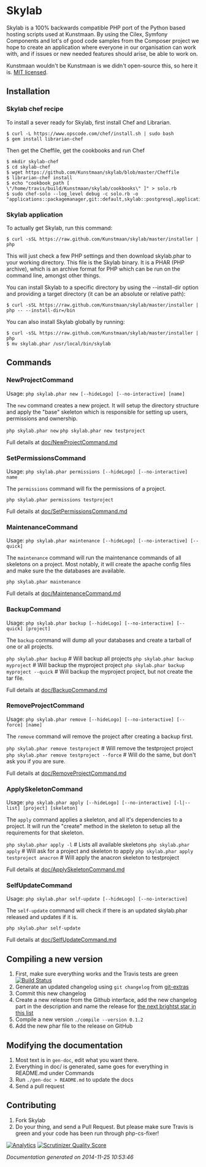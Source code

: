 # Skylab

Skylab is a 100% backwards compatible PHP port of the Python based hosting scripts used at Kunstmaan. By using the Cilex,
Symfony Components and lot's of good code samples from the Composer project we hope to create an application where
everyone in our organisation can work with, and if issues or new needed features should arise, be able to work on.

Kunstmaan wouldn't be Kunstmaan is we didn't open-source this, so here it is. [MIT licensed](./LICENSE).

## Installation

### Skylab chef recipe

To install a sever ready for Skylab, first install Chef and Librarian.

```
$ curl -L https://www.opscode.com/chef/install.sh | sudo bash
$ gem install librarian-chef
```

Then get the Cheffile, get the cookbooks and run Chef

```
$ mkdir skylab-chef
$ cd skylab-chef
$ wget https://github.com/Kunstmaan/skylab/blob/master/Cheffile
$ librarian-chef install
$ echo "cookbook_path [ \"/home/travis/build/Kunstmaan/skylab/cookbooks\" ]" > solo.rb
$ sudo chef-solo --log_level debug -c solo.rb -o "applications::packagemanager,git::default,skylab::postgresql,applications::mysql,skylab::apache,skylab::directories"
```

### Skylab application

To actually get Skylab, run this command:

```
$ curl -sSL https://raw.github.com/Kunstmaan/skylab/master/installer | php
```

This will just check a few PHP settings and then download skylab.phar to your working directory. This file is the Skylab
binary. It is a PHAR (PHP archive), which is an archive format for PHP which can be run on the command line, amongst
other things.

You can install Skylab to a specific directory by using the --install-dir option and providing a target directory (it
can be an absolute or relative path):

```
$ curl -sSL https://raw.github.com/Kunstmaan/skylab/master/installer | php -- --install-dir=/bin
```

You can also install Skylab globally by running:

```
$ curl -sSL https://raw.github.com/Kunstmaan/skylab/master/installer | php
$ mv skylab.phar /usr/local/bin/skylab
```

## Commands

### NewProjectCommand

Usage: ```php skylab.phar new [--hideLogo] [--no-interactive] [name]```

The ```new``` command creates a new project. It will setup the directory structure and apply the "base" skeleton
which is responsible for setting up users, permissions and ownership.

```php skylab.phar new```
```php skylab.phar new testproject```

Full details at [doc/NewProjectCommand.md](doc/NewProjectCommand.md)

### SetPermissionsCommand

Usage: ```php skylab.phar permissions [--hideLogo] [--no-interactive] name```

The ```permissions``` command will fix the permissions of a project.

```php skylab.phar permissions testproject```

Full details at [doc/SetPermissionsCommand.md](doc/SetPermissionsCommand.md)

### MaintenanceCommand

Usage: ```php skylab.phar maintenance [--hideLogo] [--no-interactive] [--quick]```

The ```maintenance``` command will run the maintenance commands of all skeletons on a project. Most notably, it
will create the apache config files and make sure the the databases are available.

```php skylab.phar maintenance```

Full details at [doc/MaintenanceCommand.md](doc/MaintenanceCommand.md)

### BackupCommand

Usage: ```php skylab.phar backup [--hideLogo] [--no-interactive] [--quick] [project]```

The ```backup``` command will dump all your databases and create a tarball of one or all projects.

```php skylab.phar backup```                         # Will backup all projects
```php skylab.phar backup myproject```               # Will backup the myproject project
```php skylab.phar backup myproject --quick```       # Will backup the myproject project, but not create the tar file.

Full details at [doc/BackupCommand.md](doc/BackupCommand.md)

### RemoveProjectCommand

Usage: ```php skylab.phar remove [--hideLogo] [--no-interactive] [--force] [name]```

The ```remove``` command will remove the project after creating a backup first.

```php skylab.phar remove testproject```                         # Will remove the testproject project
```php skylab.phar remove testproject --force```                 # Will do the same, but don't ask you if you are sure.

Full details at [doc/RemoveProjectCommand.md](doc/RemoveProjectCommand.md)

### ApplySkeletonCommand

Usage: ```php skylab.phar apply [--hideLogo] [--no-interactive] [-l|--list] [project] [skeleton]```

The ```apply``` command applies a skeleton, and all it's dependencies to a project. It will run the "create"
method in the skeleton to setup all the requirements for that skeleton.

```php skylab.phar apply -l```                      # Lists all available skeletons
```php skylab.phar apply```                         # Will ask for a project and skeleton to apply
```php skylab.phar apply testproject anacron```     # Will apply the anacron skeleton to testproject

Full details at [doc/ApplySkeletonCommand.md](doc/ApplySkeletonCommand.md)

### SelfUpdateCommand

Usage: ```php skylab.phar self-update [--hideLogo] [--no-interactive]```

The ```self-update``` command will check if there is an updated skylab.phar released and updates if it is.

```php skylab.phar self-update```

Full details at [doc/SelfUpdateCommand.md](doc/SelfUpdateCommand.md)


## Compiling a new version

1. First, make sure everything works and the Travis tests are green [![Build Status](https://travis-ci.org/Kunstmaan/skylab.png?branch=master)](https://travis-ci.org/Kunstmaan/skylab)
1. Generate an updated changelog using ```git changelog``` from [git-extras](https://github.com/visionmedia/git-extras)
1. Commit this new changelog
1. Create a new release from the Github interface, add the new changelog part in the description and name the release for [the next brightst star in this list](http://en.wikipedia.org/wiki/List_of_brightest_stars)
1. Compile a new version ```./compile --version 0.1.2```
1. Add the new phar file to the release on GitHub

## Modifying the documentation

1. Most text is in ```gen-doc```, edit what you want there.
1. Everything in doc/ is generated, same goes for everything in README.md under Commands
1. Run ```./gen-doc > README.md``` to update the docs
1. Send a pull request

## Contributing

1. Fork Skylab
1. Do your thing, and send a Pull Request. But please make sure Travis is green and your code has been run through php-cs-fixer!


[![Analytics](https://ga-beacon.appspot.com/UA-3160735-7/Kunstmaan/skylab)](https://github.com/igrigorik/ga-beacon)
[![Scrutinizer Quality Score](https://scrutinizer-ci.com/g/Kunstmaan/skylab/badges/quality-score.png?s=3d1f00bf9c2adbba818f274086db3ed4b2bcc4e2)](https://scrutinizer-ci.com/g/Kunstmaan/skylab/)


*Documentation generated on 2014-11-25 10:53:46*